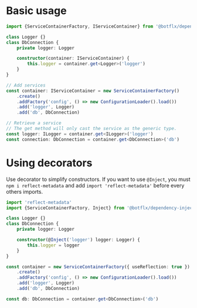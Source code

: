 # Basic usage

```typescript
import {ServiceContainerFactory, IServiceContainer} from '@botflx/dependency-injection-container'

class Logger {}
class DbConnection {
    private logger: Logger

    constructor(container: IServiceContainer) {
        this.logger = container.get<Logger>('logger')
    }
}

// Add services
const container: IServiceContainer = new ServiceContainerFactory()
    .create()
    .addFactory('config', () => new ConfigurationLoader().load())
    .add('logger', Logger)
    .add('db', DbConnection)

// Retrieve a service
// The get method will only cast the service as the generic type.
const logger: ILogger = container.get<ILogger>('logger')
const connection: DbConnection = container.get<DbConnection>('db')
```

# Using decorators

Use decorator to simplify constructors.
If you want to use `@Inject`, you must `npm i reflect-metadata`
and add `import 'reflect-metadata'` before every others imports.

```typescript
import 'reflect-metadata'
import {ServiceContainerFactory, Inject} from '@botflx/dependency-injection-container'

class Logger {}
class DbConnection {
    private logger: Logger

    constructor(@Inject('logger') logger: Logger) {
        this.logger = logger
    }
}

const container = new ServiceContainerFactory({ useReflection: true })
    .create()
    .addFactory('config', () => new ConfigurationLoader().load())
    .add('logger', Logger)
    .add('db', DbConnection)

const db: DbConnection = container.get<DbConnection>('db')
```
